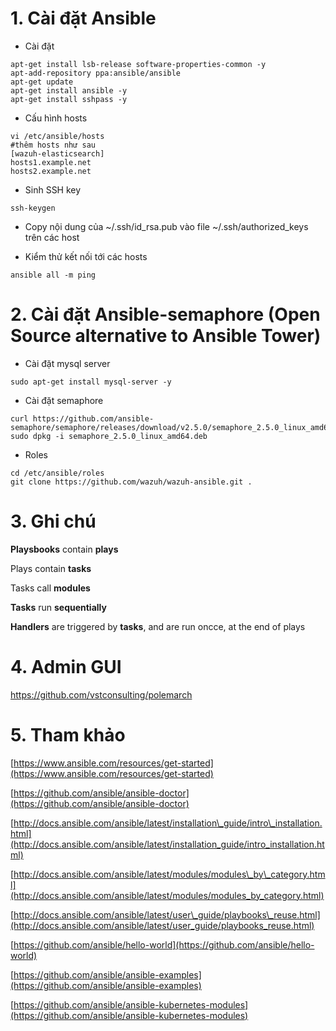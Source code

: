 # 1. Cài đặt Ansible

* Cài đặt

```
apt-get install lsb-release software-properties-common -y
apt-add-repository ppa:ansible/ansible
apt-get update
apt-get install ansible -y
apt-get install sshpass -y
```

* Cấu hình hosts

```
vi /etc/ansible/hosts
#thêm hosts như sau
[wazuh-elasticsearch]
hosts1.example.net
hosts2.example.net
```

* Sinh SSH key

```
ssh-keygen
```

* Copy nội dung của ~/.ssh/id\_rsa.pub  vào file ~/.ssh/authorized\_keys trên các host

* Kiểm thử kết nối tới các hosts

```
ansible all -m ping
```

# 2. Cài đặt Ansible-semaphore \(Open Source alternative to Ansible Tower\)

* Cài đặt mysql server

```
sudo apt-get install mysql-server -y
```

* Cài đặt semaphore

```
curl https://github.com/ansible-semaphore/semaphore/releases/download/v2.5.0/semaphore_2.5.0_linux_amd64.deb
sudo dpkg -i semaphore_2.5.0_linux_amd64.deb
```

* Roles

```
cd /etc/ansible/roles
git clone https://github.com/wazuh/wazuh-ansible.git .
```

# 3. Ghi chú

**Playsbooks** contain **plays**

Plays contain **tasks**

Tasks call **modules**

**Tasks** run **sequentially**

**Handlers** are triggered by **tasks**, and are run oncce, at the end of plays

# 4. Admin GUI

https://github.com/vstconsulting/polemarch

# 5. Tham khảo

[https://www.ansible.com/resources/get-started](https://www.ansible.com/resources/get-started)

[https://github.com/ansible/ansible-doctor](https://github.com/ansible/ansible-doctor)

[http://docs.ansible.com/ansible/latest/installation\_guide/intro\_installation.html](http://docs.ansible.com/ansible/latest/installation_guide/intro_installation.html)

[http://docs.ansible.com/ansible/latest/modules/modules\_by\_category.html](http://docs.ansible.com/ansible/latest/modules/modules_by_category.html)

[http://docs.ansible.com/ansible/latest/user\_guide/playbooks\_reuse.html](http://docs.ansible.com/ansible/latest/user_guide/playbooks_reuse.html)

[https://github.com/ansible/hello-world](https://github.com/ansible/hello-world)

[https://github.com/ansible/ansible-examples](https://github.com/ansible/ansible-examples)

[https://github.com/ansible/ansible-kubernetes-modules](https://github.com/ansible/ansible-kubernetes-modules)





